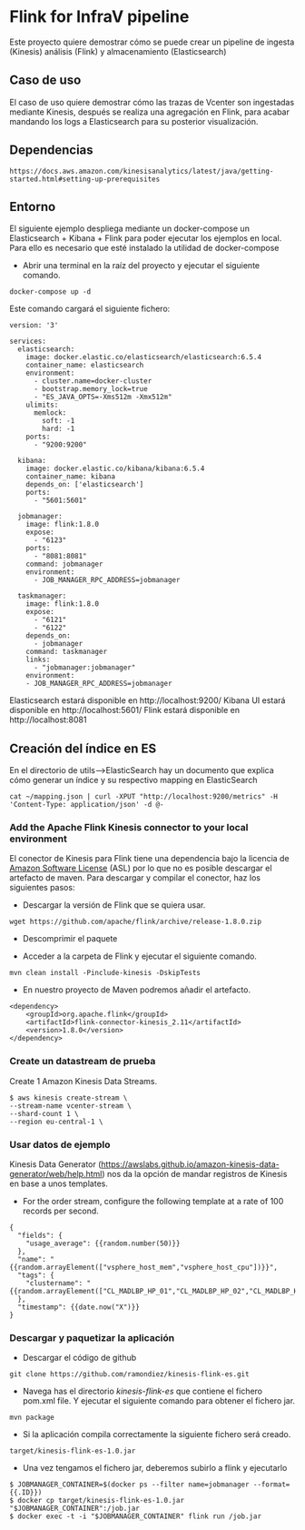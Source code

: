 # Flink for InfraV pipeline
Este proyecto quiere demostrar cómo se puede crear un pipeline de ingesta (Kinesis) análisis (Flink) y almacenamiento (Elasticsearch)

## Caso de uso
El caso de uso quiere demostrar cómo las trazas de Vcenter son ingestadas mediante Kinesis, después se realiza una agregación en Flink, para acabar mandando los logs a Elasticsearch para su posterior visualización.

## Dependencias

```
https://docs.aws.amazon.com/kinesisanalytics/latest/java/getting-started.html#setting-up-prerequisites
```

## Entorno
El siguiente ejemplo despliega mediante un docker-compose un Elasticsearch + Kibana + Flink para poder ejecutar los ejemplos en local.
Para ello es necesario que esté instalado la utilidad de docker-compose

* Abrir una terminal en la raíz del proyecto y ejecutar el siguiente comando.
```
docker-compose up -d
```
Este comando cargará el siguiente fichero:

```
version: '3'

services:
  elasticsearch:
    image: docker.elastic.co/elasticsearch/elasticsearch:6.5.4
    container_name: elasticsearch
    environment:
      - cluster.name=docker-cluster
      - bootstrap.memory_lock=true
      - "ES_JAVA_OPTS=-Xms512m -Xmx512m"
    ulimits:
      memlock:
        soft: -1
        hard: -1
    ports:
      - "9200:9200"

  kibana:
    image: docker.elastic.co/kibana/kibana:6.5.4
    container_name: kibana
    depends_on: ['elasticsearch']
    ports:
      - "5601:5601"

  jobmanager:
    image: flink:1.8.0
    expose:
      - "6123"
    ports:
      - "8081:8081"
    command: jobmanager
    environment:
      - JOB_MANAGER_RPC_ADDRESS=jobmanager

  taskmanager:
    image: flink:1.8.0
    expose:
      - "6121"
      - "6122"
    depends_on:
      - jobmanager
    command: taskmanager
    links:
      - "jobmanager:jobmanager"
    environment:
    - JOB_MANAGER_RPC_ADDRESS=jobmanager
```

Elasticsearch estará disponible en http://localhost:9200/
Kibana UI estará disponible en http://localhost:5601/
Flink estará disponible en http://localhost:8081

## Creación del índice en ES
En el directorio de utils-->ElasticSearch hay un documento que explica cómo generar un índice y su respectivo mapping en ElasticSearch

```
cat ~/mapping.json | curl -XPUT "http://localhost:9200/metrics" -H 'Content-Type: application/json' -d @-
```


### Add the Apache Flink Kinesis connector to your local environment
El conector de Kinesis para Flink tiene una dependencia bajo la licencia de [Amazon Software License](https://aws.amazon.com/asl/) (ASL) por lo que no es posible descargar el artefacto de maven.  Para descargar y compilar el conector, haz los siguientes pasos:

* Descargar la versión de Flink que se quiera usar.
```
wget https://github.com/apache/flink/archive/release-1.8.0.zip
```
* Descomprimir el paquete

* Acceder a la carpeta de Flink y ejecutar el siguiente comando.
```
mvn clean install -Pinclude-kinesis -DskipTests
```
* En nuestro proyecto de Maven podremos añadir el artefacto.
```
<dependency>
    <groupId>org.apache.flink</groupId>
    <artifactId>flink-connector-kinesis_2.11</artifactId>
    <version>1.8.0</version>
</dependency>
```

### Create un datastream de prueba
Create 1 Amazon Kinesis Data Streams.

```
$ aws kinesis create-stream \
--stream-name vcenter-stream \
--shard-count 1 \
--region eu-central-1 \

```

### Usar datos de ejemplo
Kinesis Data Generator (https://awslabs.github.io/amazon-kinesis-data-generator/web/help.html) nos da la opción de mandar registros de Kinesis en base a unos templates.

* For the order stream, configure the following template at a rate of 100 records per second.
```
{
  "fields": {
    "usage_average": {{random.number(50)}}
  },
  "name": "{{random.arrayElement(["vsphere_host_mem","vsphere_host_cpu"])}}",
  "tags": {
    "clustername": "{{random.arrayElement(["CL_MADLBP_HP_01","CL_MADLBP_HP_02","CL_MADLBP_HP_03"])}}"
  },
  "timestamp": {{date.now("X")}}
}
```


### Descargar y paquetizar la aplicación
* Descargar el código de github
```
git clone https://github.com/ramondiez/kinesis-flink-es.git
```
* Navega has el directorio *kinesis-flink-es* que contiene el fichero  pom.xml file.  Y ejecutar el siguiente comando para obtener el fichero jar.
```
mvn package
```
* Si la aplicación compila correctamente la siguiente fichero será creado.  
```
target/kinesis-flink-es-1.0.jar
```
* Una vez tengamos el fichero jar, deberemos subirlo a flink y ejecutarlo
```
$ JOBMANAGER_CONTAINER=$(docker ps --filter name=jobmanager --format={{.ID}})
$ docker cp target/kinesis-flink-es-1.0.jar "$JOBMANAGER_CONTAINER":/job.jar
$ docker exec -t -i "$JOBMANAGER_CONTAINER" flink run /job.jar
```
